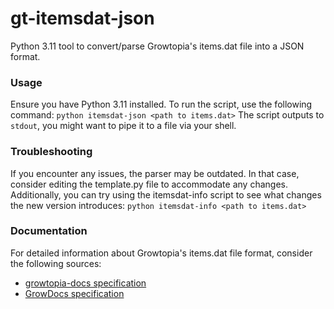 # gt-itemsdat-json
Python 3.11 tool to convert/parse Growtopia's items.dat file into a JSON format.

### Usage
Ensure you have Python 3.11 installed. To run the script, use the following command:
`python itemsdat-json <path to items.dat>`
The script outputs to `stdout`, you might want to pipe it to a file via your shell.

### Troubleshooting
If you encounter any issues, the parser may be outdated. In that case, consider editing the template.py file to accommodate any changes. Additionally, you can try using the itemsdat-info script to see what changes the new version introduces:
`python itemsdat-info <path to items.dat>`

### Documentation
For detailed information about Growtopia's items.dat file format, consider the following sources:
- [growtopia-docs specification](https://github.com/H-pun/growtopia-docs/tree/master/items_dat)
- [GrowDocs specification](https://github.com/iProgramMC/GrowDocs/tree/master/items_dat) 
